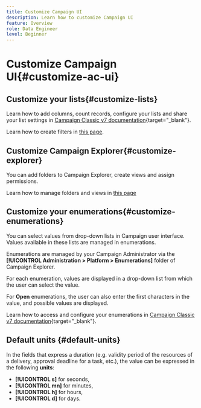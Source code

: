 ```yaml
---
title: Customize Campaign UI
description: Learn how to customize Campaign UI
feature: Overview
role: Data Engineer
level: Beginner
---
```

# Customize Campaign UI{#customize-ac-ui}

## Customize your lists{#customize-lists}

Learn how to add columns, count records, configure your lists and share your list settings in [Campaign Classic v7 documentation](https://experienceleague.adobe.com/docs/campaign-classic/using/getting-started/starting-with-adobe-campaign/campaign-workspace/adobe-campaign-ui-lists.html?lang=en){target="_blank"}.

Learn how to create filters in [this page](../audiences/create-filters.md).

## Customize Campaign Explorer{#customize-explorer}

You can add folders to Campaign Explorer, create views and assign permissions.

Learn how to manage folders and views in [this page](../audiences/folders-and-views.md)


## Customize your enumerations{#customize-enumerations}

You can select values from drop-down lists in Campaign user interface. Values available in these lists are managed in enumerations.

Enumerations are managed by your Campaign Administrator via the **[!UICONTROL Administration > Platform > Enumerations]** folder of Campaign Explorer. 

For each enumeration, values are displayed in a drop-down list from which the user can select the value. 

For **Open** enumerations, the user can also enter the first characters in the value, and possible values are displayed.

Learn how to access and configure your enumerations in [Campaign Classic v7 documentation](https://experienceleague.adobe.com/docs/campaign-classic/using/getting-started/administration-basics/managing-enumerations.html){target="_blank"}.


## Default units {#default-units}

In the fields that express a duration (e.g. validity period of the resources of a delivery, approval deadline for a task, etc.), the value can be expressed in the following **units**:

* **[!UICONTROL s]** for seconds,
* **[!UICONTROL mn]** for minutes,
* **[!UICONTROL h]** for hours,
* **[!UICONTROL d]** for days.

